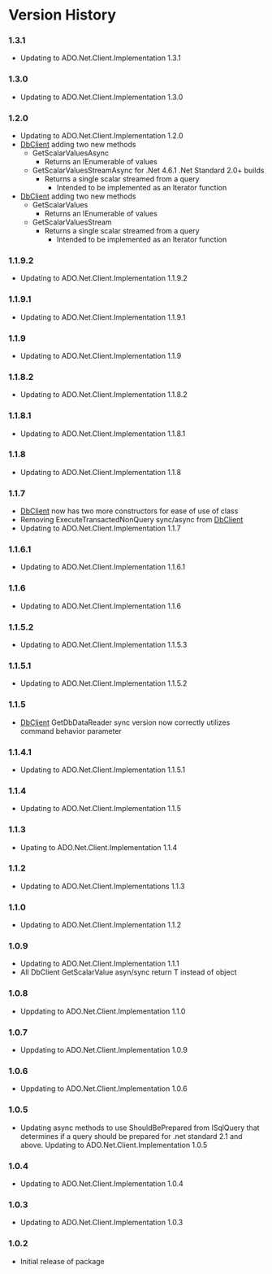 Version History
===============

### 1.3.1

* Updating to ADO.Net.Client.Implementation 1.3.1

### 1.3.0

* Updating to ADO.Net.Client.Implementation 1.3.0

### 1.2.0

* Updating to ADO.Net.Client.Implementation 1.2.0
* [DbClient](https://github.com/rgarrison12345/ADO.Net.Client/blob/master/src/ADO.Net.Client/DbAsynchronousClient.cs) adding two new methods
  * GetScalarValuesAsync
    * Returns an IEnumerable of values
  * GetScalarValuesStreamAsync for .Net 4.6.1 .Net Standard 2.0+ builds
    * Returns a single scalar streamed from a query
      * Intended to be implemented as an Iterator function
* [DbClient](https://github.com/rgarrison12345/ADO.Net.Client/blob/master/src/ADO.Net.Client/DbSynchronousClient.cs) adding two new methods
  * GetScalarValues
    * Returns an IEnumerable of values
  * GetScalarValuesStream
    * Returns a single scalar streamed from a query
      * Intended to be implemented as an Iterator function

### 1.1.9.2

* Updating to ADO.Net.Client.Implementation 1.1.9.2

### 1.1.9.1

* Updating to ADO.Net.Client.Implementation 1.1.9.1

### 1.1.9

* Updating to ADO.Net.Client.Implementation 1.1.9

### 1.1.8.2

* Updating to ADO.Net.Client.Implementation 1.1.8.2

### 1.1.8.1

* Updating to ADO.Net.Client.Implementation 1.1.8.1

### 1.1.8

* Updating to ADO.Net.Client.Implementation 1.1.8

### 1.1.7

* [DbClient](https://github.com/rgarrison12345/ADO.Net.Client/blob/master/src/ADO.Net.Client/DbClient.cs) now has two more constructors for ease of use of class
* Removing ExecuteTransactedNonQuery sync/async from [DbClient](https://github.com/rgarrison12345/ADO.Net.Client/blob/master/src/ADO.Net.Client/DbClient.cs)
* Updating to ADO.Net.Client.Implementation 1.1.7

### 1.1.6.1

* Updating to ADO.Net.Client.Implementation 1.1.6.1

### 1.1.6

* Updating to ADO.Net.Client.Implementation 1.1.6

### 1.1.5.2

* Updating to ADO.Net.Client.Implementation 1.1.5.3

### 1.1.5.1

* Updating to ADO.Net.Client.Implementation 1.1.5.2

### 1.1.5

* [DbClient](https://github.com/rgarrison12345/ADO.Net.Client/blob/master/src/ADO.Net.Client/DbSynchronousClient.cs) GetDbDataReader sync version now correctly utilizes command behavior parameter

### 1.1.4.1

* Updating to ADO.Net.Client.Implementation 1.1.5.1

### 1.1.4

* Updating to ADO.Net.Client.Implementation 1.1.5

### 1.1.3

* Upating to ADO.Net.Client.Implementation 1.1.4

### 1.1.2

* Updating to ADO.Net.Client.Implementations 1.1.3

### 1.1.0

* Updating to ADO.Net.Client.Implementation 1.1.2

### 1.0.9

* Updating to ADO.Net.Client.Implementation 1.1.1
* All DbClient GetScalarValue asyn/sync return T instead of object

### 1.0.8

* Uppdating to ADO.Net.Client.Implementation 1.1.0

### 1.0.7

* Uppdating to ADO.Net.Client.Implementation 1.0.9

### 1.0.6

* Uppdating to ADO.Net.Client.Implementation 1.0.6

### 1.0.5

* Updating async methods to use ShouldBePrepared from ISqlQuery that determines if a query 
should be prepared for .net standard 2.1 and above.  Updating to ADO.Net.Client.Implementation 1.0.5

### 1.0.4

* Updating to ADO.Net.Client.Implementation 1.0.4

### 1.0.3

* Updating to ADO.Net.Client.Implementation 1.0.3

### 1.0.2

* Initial release of package
 